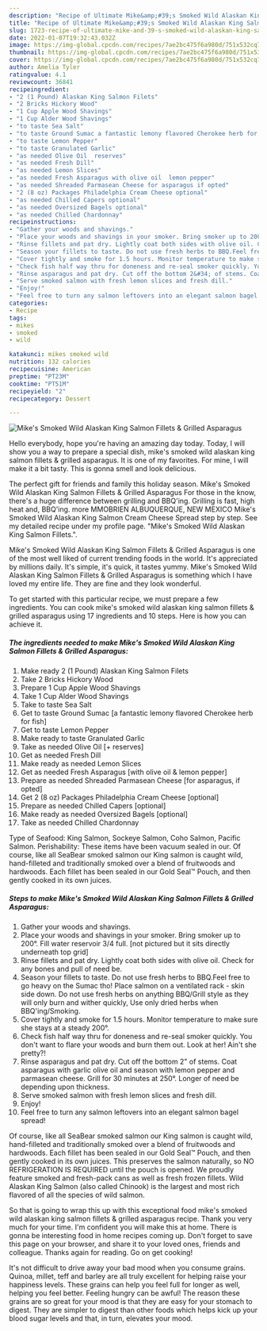 ```yaml
---
description: "Recipe of Ultimate Mike&amp;#39;s Smoked Wild Alaskan King Salmon Fillets &amp;amp; Grilled Asparagus"
title: "Recipe of Ultimate Mike&amp;#39;s Smoked Wild Alaskan King Salmon Fillets &amp;amp; Grilled Asparagus"
slug: 1723-recipe-of-ultimate-mike-and-39-s-smoked-wild-alaskan-king-salmon-fillets-and-amp-grilled-asparagus
date: 2022-01-07T19:32:43.032Z
image: https://img-global.cpcdn.com/recipes/7ae2bc475f6a980d/751x532cq70/mikes-smoked-wild-alaskan-king-salmon-fillets-grilled-asparagus-recipe-main-photo.jpg
thumbnail: https://img-global.cpcdn.com/recipes/7ae2bc475f6a980d/751x532cq70/mikes-smoked-wild-alaskan-king-salmon-fillets-grilled-asparagus-recipe-main-photo.jpg
cover: https://img-global.cpcdn.com/recipes/7ae2bc475f6a980d/751x532cq70/mikes-smoked-wild-alaskan-king-salmon-fillets-grilled-asparagus-recipe-main-photo.jpg
author: Amelia Tyler
ratingvalue: 4.1
reviewcount: 36841
recipeingredient:
- "2 (1 Pound) Alaskan King Salmon Filets"
- "2 Bricks Hickory Wood"
- "1 Cup Apple Wood Shavings"
- "1 Cup Alder Wood Shavings"
- "to taste Sea Salt"
- "to taste Ground Sumac a fantastic lemony flavored Cherokee herb for fish"
- "to taste Lemon Pepper"
- "to taste Granulated Garlic"
- "as needed Olive Oil  reserves"
- "as needed Fresh Dill"
- "as needed Lemon Slices"
- "as needed Fresh Asparagus with olive oil  lemon pepper"
- "as needed Shreaded Parmasean Cheese for asparagus if opted"
- "2 (8 oz) Packages Philadelphia Cream Cheese optional"
- "as needed Chilled Capers optional"
- "as needed Oversized Bagels optional"
- "as needed Chilled Chardonnay"
recipeinstructions:
- "Gather your woods and shavings."
- "Place your woods and shavings in your smoker. Bring smoker up to 200°. Fill water reservoir 3/4 full. [not pictured but it sits directly underneath top grid]"
- "Rinse fillets and pat dry. Lightly coat both sides with olive oil. Check for any bones and pull of need be."
- "Season your fillets to taste. Do not use fresh herbs to BBQ.Feel free to go heavy on the Sumac tho! Place salmon on a ventilated rack - skin side down. Do not use fresh herbs on anything BBQ/Grill style as they will only burn and wither quickly, Use only dried herbs when BBQ&#39;ing/Smoking."
- "Cover tightly and smoke for 1.5 hours. Monitor temperature to make sure she stays at a steady 200°."
- "Check fish half way thru for doneness and re-seal smoker quickly. You don&#39;t want to flare your woods and burn them out. Look at her! Ain&#39;t she pretty?!"
- "Rinse asparagus and pat dry. Cut off the bottom 2&#34; of stems. Coat asparagus with garlic olive oil and season with lemon pepper and parmasean cheese. Grill for 30 minutes at 250°. Longer of need be depending upon thickness."
- "Serve smoked salmon with fresh lemon slices and fresh dill."
- "Enjoy!"
- "Feel free to turn any salmon leftovers into an elegant salmon bagel spread!"
categories:
- Recipe
tags:
- mikes
- smoked
- wild

katakunci: mikes smoked wild 
nutrition: 132 calories
recipecuisine: American
preptime: "PT23M"
cooktime: "PT51M"
recipeyield: "2"
recipecategory: Dessert

---
```



![Mike&#39;s Smoked Wild Alaskan King Salmon Fillets &amp; Grilled Asparagus](https://img-global.cpcdn.com/recipes/7ae2bc475f6a980d/751x532cq70/mikes-smoked-wild-alaskan-king-salmon-fillets-grilled-asparagus-recipe-main-photo.jpg)

Hello everybody, hope you're having an amazing day today. Today, I will show you a way to prepare a special dish, mike&#39;s smoked wild alaskan king salmon fillets &amp; grilled asparagus. It is one of my favorites. For mine, I will make it a bit tasty. This is gonna smell and look delicious.

The perfect gift for friends and family this holiday season. Mike&#39;s Smoked Wild Alaskan King Salmon Fillets &amp; Grilled Asparagus For those in the know, there&#39;s a huge difference between grilling and BBQ&#39;ing. Grilling is fast, high heat and, BBQ&#39;ing. more MMOBRIEN ALBUQUERQUE, NEW MEXICO Mike&#39;s Smoked Wild Alaskan King Salmon Cream Cheese Spread step by step. See my detailed recipe under my profile page. &#34;Mike&#39;s Smoked Wild Alaskan King Salmon Fillets.&#34;.

Mike&#39;s Smoked Wild Alaskan King Salmon Fillets &amp; Grilled Asparagus is one of the most well liked of current trending foods in the world. It's appreciated by millions daily. It's simple, it's quick, it tastes yummy. Mike&#39;s Smoked Wild Alaskan King Salmon Fillets &amp; Grilled Asparagus is something which I have loved my entire life. They are fine and they look wonderful.


To get started with this particular recipe, we must prepare a few ingredients. You can cook mike&#39;s smoked wild alaskan king salmon fillets &amp; grilled asparagus using 17 ingredients and 10 steps. Here is how you can achieve it.

<!--inarticleads1-->

##### The ingredients needed to make Mike&#39;s Smoked Wild Alaskan King Salmon Fillets &amp; Grilled Asparagus:

1. Make ready 2 (1 Pound) Alaskan King Salmon Filets
1. Take 2 Bricks Hickory Wood
1. Prepare 1 Cup Apple Wood Shavings
1. Take 1 Cup Alder Wood Shavings
1. Take to taste Sea Salt
1. Get to taste Ground Sumac [a fantastic lemony flavored Cherokee herb for fish]
1. Get to taste Lemon Pepper
1. Make ready to taste Granulated Garlic
1. Take as needed Olive Oil [+ reserves]
1. Get as needed Fresh Dill
1. Make ready as needed Lemon Slices
1. Get as needed Fresh Asparagus [with olive oil &amp; lemon pepper]
1. Prepare as needed Shreaded Parmasean Cheese [for asparagus, if opted]
1. Get 2 (8 oz) Packages Philadelphia Cream Cheese [optional]
1. Prepare as needed Chilled Capers [optional]
1. Make ready as needed Oversized Bagels [optional]
1. Take as needed Chilled Chardonnay


Type of Seafood: King Salmon, Sockeye Salmon, Coho Salmon, Pacific Salmon. Perishability: These items have been vacuum sealed in our. Of course, like all SeaBear smoked salmon our King salmon is caught wild, hand-filleted and traditionally smoked over a blend of fruitwoods and hardwoods. Each fillet has been sealed in our Gold Seal™ Pouch, and then gently cooked in its own juices. 

<!--inarticleads2-->

##### Steps to make Mike&#39;s Smoked Wild Alaskan King Salmon Fillets &amp; Grilled Asparagus:

1. Gather your woods and shavings.
1. Place your woods and shavings in your smoker. Bring smoker up to 200°. Fill water reservoir 3/4 full. [not pictured but it sits directly underneath top grid]
1. Rinse fillets and pat dry. Lightly coat both sides with olive oil. Check for any bones and pull of need be.
1. Season your fillets to taste. Do not use fresh herbs to BBQ.Feel free to go heavy on the Sumac tho! Place salmon on a ventilated rack - skin side down. Do not use fresh herbs on anything BBQ/Grill style as they will only burn and wither quickly, Use only dried herbs when BBQ&#39;ing/Smoking.
1. Cover tightly and smoke for 1.5 hours. Monitor temperature to make sure she stays at a steady 200°.
1. Check fish half way thru for doneness and re-seal smoker quickly. You don&#39;t want to flare your woods and burn them out. Look at her! Ain&#39;t she pretty?!
1. Rinse asparagus and pat dry. Cut off the bottom 2&#34; of stems. Coat asparagus with garlic olive oil and season with lemon pepper and parmasean cheese. Grill for 30 minutes at 250°. Longer of need be depending upon thickness.
1. Serve smoked salmon with fresh lemon slices and fresh dill.
1. Enjoy!
1. Feel free to turn any salmon leftovers into an elegant salmon bagel spread!


Of course, like all SeaBear smoked salmon our King salmon is caught wild, hand-filleted and traditionally smoked over a blend of fruitwoods and hardwoods. Each fillet has been sealed in our Gold Seal™ Pouch, and then gently cooked in its own juices. This preserves the salmon naturally, so NO REFRIGERATION IS REQUIRED until the pouch is opened. We proudly feature smoked and fresh-pack cans as well as fresh frozen fillets. Wild Alaskan King Salmon (also called Chinook) is the largest and most rich flavored of all the species of wild salmon. 

So that is going to wrap this up with this exceptional food mike&#39;s smoked wild alaskan king salmon fillets &amp; grilled asparagus recipe. Thank you very much for your time. I'm confident you will make this at home. There is gonna be interesting food in home recipes coming up. Don't forget to save this page on your browser, and share it to your loved ones, friends and colleague. Thanks again for reading. Go on get cooking!

It's not difficult to drive away your bad mood when you consume grains. Quinoa, millet, teff and barley are all truly excellent for helping raise your happiness levels. These grains can help you feel full for longer as well, helping you feel better. Feeling hungry can be awful! The reason these grains are so great for your mood is that they are easy for your stomach to digest. They are simpler to digest than other foods which helps kick up your blood sugar levels and that, in turn, elevates your mood.
